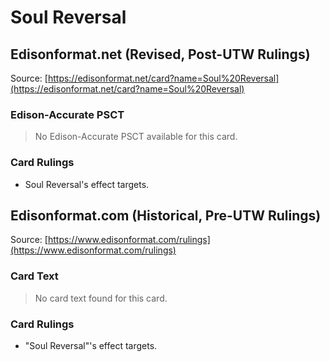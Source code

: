 # Soul Reversal

## Edisonformat.net (Revised, Post-UTW Rulings)

Source: [https://edisonformat.net/card?name=Soul%20Reversal](https://edisonformat.net/card?name=Soul%20Reversal)

### Edison-Accurate PSCT

> No Edison-Accurate PSCT available for this card.

### Card Rulings

*   Soul Reversal's effect targets.


## Edisonformat.com (Historical, Pre-UTW Rulings)

Source: [https://www.edisonformat.com/rulings](https://www.edisonformat.com/rulings)

### Card Text

> No card text found for this card.

### Card Rulings

*   "Soul Reversal"'s effect targets.


